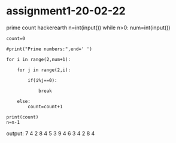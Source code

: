 # assignment1-20-02-22
prime count hackerearth
n=int(input())
while n>0:
    num=int(input())

    count=0

    #print("Prime numbers:",end=' ')

    for i in range(2,num+1):

        for j in range(2,i):

            if(i%j==0):

                break

        else:
            count=count+1
        
    print(count)
    n=n-1
output:
7 
4
2
8
4
5
3
9
4
6
3
4
2
8
4
